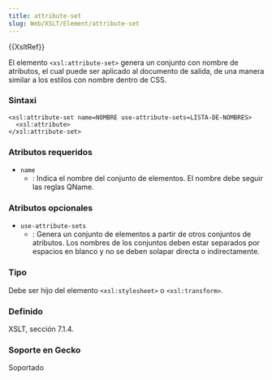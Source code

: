 ```yaml
---
title: attribute-set
slug: Web/XSLT/Element/attribute-set
---
```


{{XsltRef}}

El elemento `<xsl:attribute-set>` genera un conjunto con nombre de atributos, el cual puede ser aplicado al documento de salida, de una manera similar a los estilos con nombre dentro de CSS.

### Sintaxi

```
<xsl:attribute-set name=NOMBRE use-attribute-sets=LISTA-DE-NOMBRES>
  <xsl:attribute>
</xsl:attribute-set>
```

### Atributos requeridos

- `name`
  - : Indica el nombre del conjunto de elementos. El nombre debe seguir las reglas QName.

### Atributos opcionales

- `use-attribute-sets`
  - : Genera un conjunto de elementos a partir de otros conjuntos de atributos. Los nombres de los conjuntos deben estar separados por espacios en blanco y no se deben solapar directa o indirectamente.

### Tipo

Debe ser hijo del elemento `<xsl:stylesheet>` o `<xsl:transform>`.

### Definido

XSLT, sección 7.1.4.

### Soporte en Gecko

Soportado
